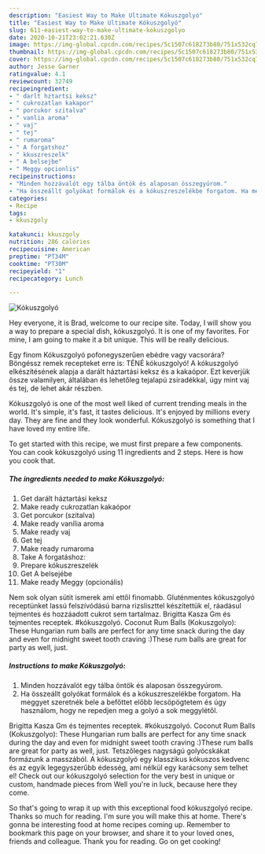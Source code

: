 ```yaml
---
description: "Easiest Way to Make Ultimate Kókuszgolyó"
title: "Easiest Way to Make Ultimate Kókuszgolyó"
slug: 611-easiest-way-to-make-ultimate-kokuszgolyo
date: 2020-10-21T23:02:21.630Z
image: https://img-global.cpcdn.com/recipes/5c1507c618273b80/751x532cq70/kokuszgolyo-recept-foto.jpg
thumbnail: https://img-global.cpcdn.com/recipes/5c1507c618273b80/751x532cq70/kokuszgolyo-recept-foto.jpg
cover: https://img-global.cpcdn.com/recipes/5c1507c618273b80/751x532cq70/kokuszgolyo-recept-foto.jpg
author: Jesse Garner
ratingvalue: 4.1
reviewcount: 32749
recipeingredient:
- " darlt hztartsi keksz"
- " cukrozatlan kakapor"
- " porcukor szitalva"
- " vanlia aroma"
- " vaj"
- " tej"
- " rumaroma"
- " A forgatshoz"
- " kkuszreszelk"
- " A belsejbe"
- " Meggy opcionlis"
recipeinstructions:
- "Minden hozzávalót egy tálba öntök és alaposan összegyúrom."
- "Ha összeállt golyókat formálok és a kókuszreszelékbe forgatom. Ha meggyet szeretnék bele a befőttet előbb lecsöpögtetem és úgy használom, hogy ne repedjen meg a golyó a sok meggylétől."
categories:
- Recipe
tags:
- kkuszgoly

katakunci: kkuszgoly 
nutrition: 286 calories
recipecuisine: American
preptime: "PT34M"
cooktime: "PT30M"
recipeyield: "1"
recipecategory: Lunch

---
```



![Kókuszgolyó](https://img-global.cpcdn.com/recipes/5c1507c618273b80/751x532cq70/kokuszgolyo-recept-foto.jpg)

Hey everyone, it is Brad, welcome to our recipe site. Today, I will show you a way to prepare a special dish, kókuszgolyó. It is one of my favorites. For mine, I am going to make it a bit unique. This will be really delicious.

Egy finom Kókuszgolyó pofonegyszerűen ebédre vagy vacsorára? Böngéssz remek recepteket erre is: TÉNÉ kókuszgolyó! A kókuszgolyó elkészítésének alapja a darált háztartási keksz és a kakaópor. Ezt keverjük össze valamilyen, általában és lehetőleg tejalapú zsiradékkal, úgy mint vaj és tej, de lehet akár részben.

Kókuszgolyó is one of the most well liked of current trending meals in the world. It's simple, it's fast, it tastes delicious. It's enjoyed by millions every day. They are fine and they look wonderful. Kókuszgolyó is something that I have loved my entire life.


To get started with this recipe, we must first prepare a few components. You can cook kókuszgolyó using 11 ingredients and 2 steps. Here is how you cook that.

<!--inarticleads1-->

##### The ingredients needed to make Kókuszgolyó:

1. Get  darált háztartási keksz
1. Make ready  cukrozatlan kakaópor
1. Get  porcukor (szitalva)
1. Make ready  vanília aroma
1. Make ready  vaj
1. Get  tej
1. Make ready  rumaroma
1. Take  A forgatáshoz:
1. Prepare  kókuszreszelék
1. Get  A belsejébe
1. Make ready  Meggy (opcionális)


Nem sok olyan sütit ismerek ami ettől finomabb. Gluténmentes kókuszgolyó receptünket lassú felszívódású barna rizsliszttel készítettük el, ráadásul tejmentes és hozzáadott cukrot sem tartalmaz. Brigitta Kasza Gm és tejmentes receptek. #kókuszgolyó. Coconut Rum Balls (Kokuszgolyo): These Hungarian rum balls are perfect for any time snack during the day and even for midnight sweet tooth craving :)These rum balls are great for party as well, just. 

<!--inarticleads2-->

##### Instructions to make Kókuszgolyó:

1. Minden hozzávalót egy tálba öntök és alaposan összegyúrom.
1. Ha összeállt golyókat formálok és a kókuszreszelékbe forgatom. Ha meggyet szeretnék bele a befőttet előbb lecsöpögtetem és úgy használom, hogy ne repedjen meg a golyó a sok meggylétől.


Brigitta Kasza Gm és tejmentes receptek. #kókuszgolyó. Coconut Rum Balls (Kokuszgolyo): These Hungarian rum balls are perfect for any time snack during the day and even for midnight sweet tooth craving :)These rum balls are great for party as well, just. Tetszőleges nagyságú golyócskákat formázunk a masszából. A kókuszgolyó egy klasszikus kókuszos kedvenc és az egyik legegyszerűbb édesség, ami nélkül egy karácsony sem telhet el! Check out our kókuszgolyó selection for the very best in unique or custom, handmade pieces from Well you&#39;re in luck, because here they come. 

So that's going to wrap it up with this exceptional food kókuszgolyó recipe. Thanks so much for reading. I'm sure you will make this at home. There's gonna be interesting food at home recipes coming up. Remember to bookmark this page on your browser, and share it to your loved ones, friends and colleague. Thank you for reading. Go on get cooking!
